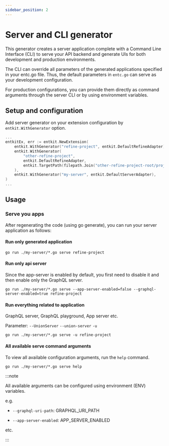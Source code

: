 ```yaml
---
sidebar_position: 2
---
```


# Server and CLI generator

This generator creates a server application complete with a Command Line Interface (CLI) to serve your API backend and generate UIs for both development and production environments.

The CLI can override all parameters of the generated applications specified in your entc.go file. Thus, the default parameters in `entc.go` can serve as your development configuration.

For production configurations, you can provide them directly as command arguments through the server CLI or by using environment variables.

## Setup and configuration

Add server generator on your extension configuration by `entkit.WithGenerator` option. 

```go title="entc.go" {8}
...
entkitEx, err := entkit.NewExtension(
    entkit.WithGenerator("refine-project", entkit.DefaultRefineAdapter),
    entkit.WithGenerator(
        "other-refine-project",
        entkit.DefaultRefineAdapter,
        entkit.TargetPath(filepath.Join("other-refine-project-root/project")),
    ),
    entkit.WithGenerator("my-server", entkit.DefaultServerAdapter),
)
...
```

## Usage

### Serve you apps

After regenerating the code (using go generate), you can run your server application as follows:

#### Run only generated application

```shell
go run ./my-server/*.go serve refine-project
```

#### Run only api server

Since the app-server is enabled by default, you first need to disable it and then enable only the GraphQL server.

```shell
go run ./my-server/*.go serve --app-server-enabled=false --graphql-server-enabled=true refine-project
```

#### Run everything related to application
GraphQL server, GraphQL playground, App server etc.

Parameter: `--UnionServer` `--union-server` `-u`

```shell
go run ./my-server/*.go serve -u refine-project
```

#### All available serve command arguments

To view all available configuration arguments, run the `help` command.

```shell
go run ./my-server/*.go serve help
```

:::note

All available arguments can be configured using environment (ENV) variables.

e.g.

* `--graphql-uri-path`: GRAPHQL_URI_PATH

* `--app-server-enabled`: APP_SERVER_ENABLED

etc.

:::